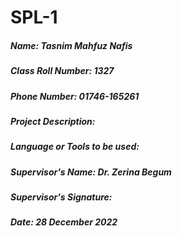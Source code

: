 # SPL-1

##### Name: Tasnim Mahfuz Nafis
##### Class Roll Number: 1327
##### Phone Number: 01746-165261
##### Project Description:
##### Language or Tools to be used:
##### Supervisor's Name: Dr. Zerina Begum
##### Supervisor's Signature:
##### Date: 28 December 2022

